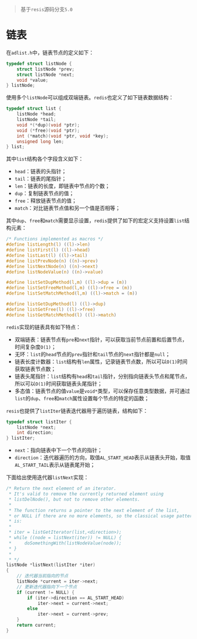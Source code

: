 > 基于`resis`源码分支`5.0`
# 链表
在`adlist.h`中，链表节点的定义如下：
```c
typedef struct listNode {
    struct listNode *prev;
    struct listNode *next;
    void *value;
} listNode;
```
使用多个`listNode`可以组成双端链表。`redis`也定义了如下链表数据结构：
```c
typedef struct list {
    listNode *head;
    listNode *tail;
    void *(*dup)(void *ptr);
    void (*free)(void *ptr);
    int (*match)(void *ptr, void *key);
    unsigned long len;
} list;
```
其中`list`结构各个字段含义如下：
+ `head`：链表的头指针；
+ `tail`：链表的尾指针；
+ `len`：链表的长度，即链表中节点的个数；
+ `dup`：复制链表节点的值；
+ `free`：释放链表节点的值；
+ `match`：对比链表节点值和另一个值是否相等；

其中`dup`、`free`和`match`需要显示设置，`redis`提供了如下的宏定义支持设置`list`结构元素：
```c
/* Functions implemented as macros */
#define listLength(l) ((l)->len)
#define listFirst(l) ((l)->head)
#define listLast(l) ((l)->tail)
#define listPrevNode(n) ((n)->prev)
#define listNextNode(n) ((n)->next)
#define listNodeValue(n) ((n)->value)

#define listSetDupMethod(l,m) ((l)->dup = (m))
#define listSetFreeMethod(l,m) ((l)->free = (m))
#define listSetMatchMethod(l,m) ((l)->match = (m))

#define listGetDupMethod(l) ((l)->dup)
#define listGetFree(l) ((l)->free)
#define listGetMatchMethod(l) ((l)->match)
```
`redis`实现的链表具有如下特点：
+ 双端链表：链表节点有`pre`和`next`指针，可以获取当前节点前置和后置节点，时间复杂度`O(1)`；
+ 无环：`list`的`head`节点的`prev`指针和`tail`节点的`next`指针都是`null`；
+ 链表长度计数器：`list`结构有`len`属性，记录链表节点数，所以可以`O(1)`时间获取链表节点数；
+ 链表头尾指针：`list`结构有`head`和`tail`指针，分别指向链表头节点和尾节点，所以可以`O(1)`时间获取链表头尾指针；
+ 多态值：链表节点的值`value`是`void*`类型，可以保存任意类型数据，并可通过`list`的`dup`、`free`和`match`属性设置每个节点的特定的函数；

`resis`也提供了`listIter`链表迭代器用于遍历链表，结构如下：
```c
typedef struct listIter {
    listNode *next;
    int direction;
} listIter;
```
+ `next`：指向链表中下一个节点的指针；
+ `direction`：迭代器遍历的方向，取值`AL_START_HEAD`表示从链表头开始，取值`AL_START_TAIL`表示从链表尾开始；

下面给出使用迭代器`listNext`实现：
```c
/* Return the next element of an iterator.
 * It's valid to remove the currently returned element using
 * listDelNode(), but not to remove other elements.
 *
 * The function returns a pointer to the next element of the list,
 * or NULL if there are no more elements, so the classical usage patter
 * is:
 *
 * iter = listGetIterator(list,<direction>);
 * while ((node = listNext(iter)) != NULL) {
 *     doSomethingWith(listNodeValue(node));
 * }
 *
 * */
listNode *listNext(listIter *iter)
{   
    // 迭代器当前指向的节点
    listNode *current = iter->next;
    // 更新迭代器指向下一个节点
    if (current != NULL) {
        if (iter->direction == AL_START_HEAD)
            iter->next = current->next;
        else
            iter->next = current->prev;
    }
    return current;
}
```
